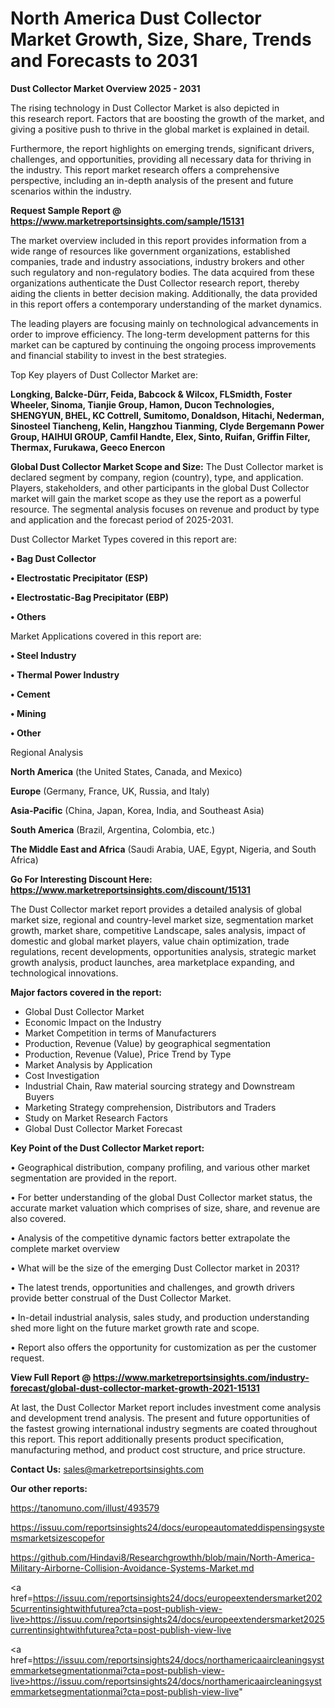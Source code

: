 # North America Dust Collector Market Growth, Size, Share, Trends and Forecasts to 2031

<Strong> Dust Collector Market Overview 2025 - 2031</strong>

The rising technology in Dust Collector Market is also depicted in this research report. Factors that are boosting the growth of the market, and giving a positive push to thrive in the global market is explained in detail.

Furthermore, the report highlights on emerging trends, significant drivers, challenges, and opportunities, providing all necessary data for thriving in the industry. This report market research offers a comprehensive perspective, including an in-depth analysis of the present and future scenarios within the industry.

<strong>Request Sample Report @ <a href=https://www.marketreportsinsights.com/sample/15131>https://www.marketreportsinsights.com/sample/15131</a></strong>

The market overview included in this report provides information from a wide range of resources like government organizations, established companies, trade and industry associations, industry brokers and other such regulatory and non-regulatory bodies. The data acquired from these organizations authenticate the Dust Collector research report, thereby aiding the clients in better decision making. Additionally, the data provided in this report offers a contemporary understanding of the market dynamics.

The leading players are focusing mainly on technological advancements in order to improve efficiency. The long-term development patterns for this market can be captured by continuing the ongoing process improvements and financial stability to invest in the best strategies.

Top Key players of Dust Collector Market are:

<strong>Longking, Balcke-Dürr, Feida, Babcock & Wilcox, FLSmidth, Foster Wheeler, Sinoma, Tianjie Group, Hamon, Ducon Technologies, SHENGYUN, BHEL, KC Cottrell, Sumitomo, Donaldson, Hitachi, Nederman, Sinosteel Tiancheng, Kelin, Hangzhou Tianming, Clyde Bergemann Power Group, HAIHUI GROUP, Camfil Handte, Elex, Sinto, Ruifan, Griffin Filter, Thermax, Furukawa, Geeco Enercon</strong>

<strong><b>Global Dust Collector Market Scope and Size:</b></strong>
The Dust Collector market is declared segment by company, region (country), type, and application. Players, stakeholders, and other participants in the global Dust Collector market will gain the market scope as they use the report as a powerful resource. The segmental analysis focuses on revenue and product by type and application and the forecast period of 2025-2031.

Dust Collector Market Types covered in this report are:

<strong>• Bag Dust Collector

• Electrostatic Precipitator (ESP)

• Electrostatic-Bag Precipitator (EBP)

• Others</strong>

Market Applications covered in this report are:

<strong>• Steel Industry

• Thermal Power Industry

• Cement

• Mining

• Other</strong> 

Regional Analysis

<strong>North America</strong> (the United States, Canada, and Mexico)

<strong>Europe</strong> (Germany, France, UK, Russia, and Italy)

<strong>Asia-Pacific</strong> (China, Japan, Korea, India, and Southeast Asia)

<strong>South America</strong> (Brazil, Argentina, Colombia, etc.)

<strong>The Middle East and Africa</strong> (Saudi Arabia, UAE, Egypt, Nigeria, and South Africa)

<strong>Go For Interesting Discount Here: <a href=https://www.marketreportsinsights.com/discount/15131>https://www.marketreportsinsights.com/discount/15131</a></strong>

The Dust Collector market report provides a detailed analysis of global market size, regional and country-level market size, segmentation market growth, market share, competitive Landscape, sales analysis, impact of domestic and global market players, value chain optimization, trade regulations, recent developments, opportunities analysis, strategic market growth analysis, product launches, area marketplace expanding, and technological innovations.

<strong><b>Major factors covered in the report:</b></strong>
<ul>
  <li>Global Dust Collector Market </li>
  <li>Economic Impact on the Industry</li>
  <li>Market Competition in terms of Manufacturers</li>
  <li>Production, Revenue (Value) by geographical segmentation</li>
  <li>Production, Revenue (Value), Price Trend by Type</li>
  <li>Market Analysis by Application</li>
  <li>Cost Investigation</li>
  <li>Industrial Chain, Raw material sourcing strategy and Downstream Buyers</li>
  <li>Marketing Strategy comprehension, Distributors and Traders</li>
  <li>Study on Market Research Factors</li>
  <li>Global Dust Collector Market Forecast</li>
</ul>

<strong><b>Key Point of the Dust Collector Market report:</b></strong>

• Geographical distribution, company profiling, and various other market segmentation are provided in the report.

• For better understanding of the global Dust Collector market status, the accurate market valuation which comprises of size, share, and revenue are also covered.

• Analysis of the competitive dynamic factors better extrapolate the complete market overview

• What will be the size of the emerging Dust Collector market in 2031?

• The latest trends, opportunities and challenges, and growth drivers provide better construal of the Dust Collector Market.

• In-detail industrial analysis, sales study, and production understanding shed more light on the future market growth rate and scope.

• Report also offers the opportunity for customization as per the customer request.

<strong><b>View Full Report @ <a href=https://www.marketreportsinsights.com/industry-forecast/global-dust-collector-market-growth-2021-15131>https://www.marketreportsinsights.com/industry-forecast/global-dust-collector-market-growth-2021-15131</a></b></strong>


At last, the Dust Collector Market report includes investment come analysis and development trend analysis. The present and future opportunities of the fastest growing international industry segments are coated throughout this report. This report additionally presents product specification, manufacturing method, and product cost structure, and price structure.

<strong>Contact Us:</strong>
sales@marketreportsinsights.com

<strong>Our other reports:</strong>

<a href=https://tanomuno.com/illust/493579>https://tanomuno.com/illust/493579</a>

<a href=https://issuu.com/reportsinsights24/docs/europeautomateddispensingsystemsmarketsizescopefor>https://issuu.com/reportsinsights24/docs/europeautomateddispensingsystemsmarketsizescopefor</a>

<a href=https://github.com/Hindavi8/Researchgrowthh/blob/main/North-America-Military-Airborne-Collision-Avoidance-Systems-Market.md>https://github.com/Hindavi8/Researchgrowthh/blob/main/North-America-Military-Airborne-Collision-Avoidance-Systems-Market.md</a>

<a href=https://issuu.com/reportsinsights24/docs/europeextendersmarket2025currentinsightwithfuturea?cta=post-publish-view-live>https://issuu.com/reportsinsights24/docs/europeextendersmarket2025currentinsightwithfuturea?cta=post-publish-view-live</a>

<a href=https://issuu.com/reportsinsights24/docs/northamericaaircleaningsystemmarketsegmentationmai?cta=post-publish-view-live>https://issuu.com/reportsinsights24/docs/northamericaaircleaningsystemmarketsegmentationmai?cta=post-publish-view-live</a>"
